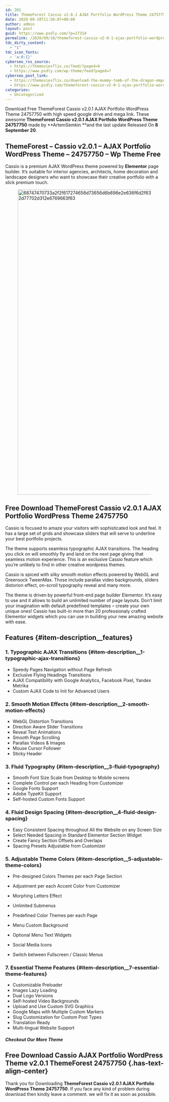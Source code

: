 ```yaml
---
id: 201
title: ThemeForest Cassio v2.0.1 AJAX Portfolio WordPress Theme 24757750
date: 2020-09-10T11:50:07+00:00
author: admin
layout: post
guid: https://www.psdly.com/?p=27314
permalink: /2020/09/10/themeforest-cassio-v2-0-1-ajax-portfolio-wordpress-theme-24757750/
tdc_dirty_content:
  - "1"
tdc_icon_fonts:
  - 'a:0:{}'
cyberseo_rss_source:
  - https://themoviesflix.co/feed/?paged=9
  - https://www.psdly.com/wp-theme/feed?paged=7
cyberseo_post_link:
  - https://themoviesflix.co/download-the-mummy-tomb-of-the-dragon-emperor-2008-hindi-tamil-480p-720p-1080p/
  - https://www.psdly.com/themeforest-cassio-v2-0-1-ajax-portfolio-wordpress-theme-24757750
categories:
  - Uncategorized
---
```

Download Free ThemeForest Cassio v2.0.1 AJAX Portfolio WordPress Theme 24757750 with high speed google drive and mega link. These awesome&nbsp;**ThemeForest Cassio v2.0.1 AJAX Portfolio WordPress Theme 24757750**&nbsp;made by&nbsp;**ArtemSemkin&nbsp;**and the last update Released On&nbsp;**8 September 20**.

## **ThemeForest – Cassio v2.0.1 – AJAX Portfolio WordPress Theme – 24757750** – Wp Theme Free

Cassio is a premium AJAX WordPress theme powered by&nbsp;**Elementor**&nbsp;page builder. It’s suitable for interior agencies, architects, home decoration and landscape designers who want to showcase their creative portfolio with a slick premium touch.<figure class="wp-block-image size-large is-resized">

<img loading="lazy" src="https://camo.envatousercontent.com/2d3d181abd8c3df8f924bc6c47616e94c907086b/68747470733a2f2f617274656d73656d6b696e2e636f6d2f63617373696f2f6173736574732f70726573656e746174696f6e2d77702d312e6769663f63" alt="68747470733a2f2f617274656d73656d6b696e2e636f6d2f63617373696f2f6173736574732f70726573656e746174696f6e2d77702d312e6769663f63" width="829" height="966" title="ThemeForest Cassio v2.0.1 AJAX Portfolio WordPress Theme 24757750 2" /> </figure> 

## **Free Download ThemeForest Cassio v2.0.1 AJAX Portfolio WordPress Theme 24757750**

Cassio is focused to amaze your visitors with sophisticated look and feel. It has a large set of grids and showcase sliders that will serve to underline your best portfolio projects.

The theme supports seamless typographic AJAX transitions. The heading you click on will smoothly fly and land on the next page giving that seamless motion experience. This is an exclusive Cassio feature which you’re unlikely to find in other creative wordpress themes.

Cassio is spiced with silky smooth motion effects powered by WebGL and Greensock TweenMax. Those include parallax video backgrounds, sliders distorion effect, on-scroll typography reveal and many more.

The theme is driven by powerful front-end page builder Elementor. It’s easy to use and it allows to build an unlimited number of page layouts. Don’t limit your imagination with default predefined templates – create your own unique ones! Cassio has built-in more than 20 professionaly crafted Elementor widgets which you can use in building your new amazing website with ease.

## Features {#item-description__features}

### 1. Typographic AJAX Transitions {#item-description__1-typographic-ajax-transitions}

  * Speedy Pages Navigation without Page Refresh
  * Exclusive Flying Headings Transitions
  * AJAX Compatibility with Google Analytics, Facebook Pixel, Yandex Metrika
  * Custom AJAX Code to Init for Advanced Users

### 2. Smooth Motion Effects {#item-description__2-smooth-motion-effects}

  * WebGL Distortion Transitions
  * Direction Aware Slider Transitions
  * Reveal Text Animations
  * Smooth Page Scrolling
  * Parallax Videos & Images
  * Mouse Cursor Follower
  * Sticky Header

### 3. Fluid Typography {#item-description__3-fluid-typography}

  * Smooth Font Size Scale from Desktop to Mobile screens
  * Complete Control per each Heading from Customizer
  * Google Fonts Support
  * Adobe TypeKit Support
  * Self-hosted Custom Fonts Support

### 4. Fluid Design Spacing {#item-description__4-fluid-design-spacing}

  * Easy Consistent Spacing throughout All the Website on any Screen Size
  * Select Needed Spacing in Standard Elementor Section Widget
  * Create Fancy Section Offsets and Overlaps
  * Spacing Presets Adjustable from Customizer

### 5. Adjustable Theme Colors {#item-description__5-adjustable-theme-colors}

  * Pre-designed Colors Themes per each Page Section
  * Adjustment per each Accent Color from Customizer

  * Morphing Letters Effect
  * Unlimited Submenus
  * Predefined Color Themes per each Page
  * Menu Custom Background
  * Optional Menu Text Widgets
  * Social Media Icons
  * Switch between Fullscreen / Classic Menus

### 7. Essential Theme Features {#item-description__7-essential-theme-features}

  * Customizable Preloader
  * Images Lazy Loading
  * Dual Logo Versions
  * Self-hosted Video Backgrounds
  * Upload and Use Custom SVG Graphics
  * Google Maps with Multiple Custom Markers
  * Slug Customization for Custom Post Types
  * Translation Ready
  * Multi-lingual Website Support

##### **Checkout Our More Theme**

## **Free Download Cassio AJAX Portfolio WordPress Theme v2.0.1 ThemeForest 24757750** {.has-text-align-center}

Thank you for Downloading&nbsp;**ThemeForest Cassio v2.0.1 AJAX Portfolio WordPress Theme 24757750**. If you face any kind of problem during download then kindly leave a comment. we will fix it as soon as possible.